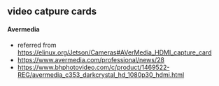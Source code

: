 ## video catpure cards

#### Avermedia
- referred from https://elinux.org/Jetson/Cameras#AVerMedia_HDMI_capture_card
- https://www.avermedia.com/professional/news/28
- https://www.bhphotovideo.com/c/product/1469522-REG/avermedia_c353_darkcrystal_hd_1080p30_hdmi.html
